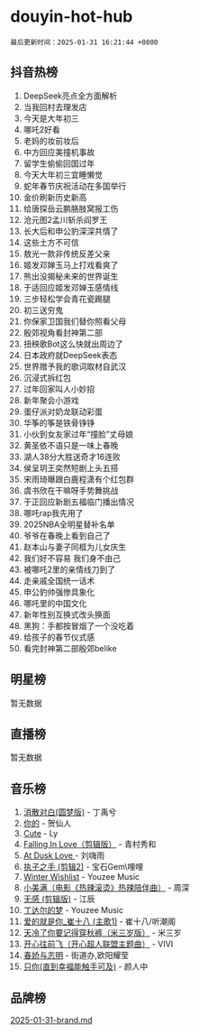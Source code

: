 # douyin-hot-hub

`最后更新时间：2025-01-31 16:21:44 +0800`

## 抖音热榜

1. DeepSeek亮点全方面解析
1. 当我回村去理发店
1. 今天是大年初三
1. 哪吒2好看
1. 老妈的妆前妆后
1. 中方回应美撞机事故
1. 留学生偷偷回国过年
1. 今天大年初三宜睡懒觉
1. 蛇年春节庆祝活动在多国举行
1. 金价刷新历史新高
1. 给唐探岳云鹏胳肢窝报工伤
1. 沧元图2孟川斩杀阎罗王
1. 长大后和申公豹深深共情了
1. 这些土方不可信
1. 敖光一款非传统反差父亲
1. 姬发邓婵玉马上打戏看爽了
1. 熊出没揭秘未来的世界诞生
1. 于适回应姬发邓婵玉感情线
1. 三步轻松学会青花瓷踢腿
1. 初三送穷鬼
1. 你保家卫国我们替你照看父母
1. 殷郊视角看封神第二部
1. 扭秧歌Bot这么快就出周边了
1. 日本政府就DeepSeek表态
1. 世界赠予我的歌词取材自武汉
1. 沉浸式拆红包
1. 过年回家叫人小妙招
1. 新年聚会小游戏
1. 蛋仔派对奶龙联动彩蛋
1. 华筝的筝是铁骨铮铮
1. 小伙到女友家过年“撞脸”丈母娘
1. 黄圣依不语只是一味上春晚
1. 湖人38分大胜送奇才16连败
1. 侯呈玥王奕然短剧上头五搭
1. 宋雨琦曝跟白鹿程潇有个红包群
1. 虞书欣在干嘛呀手势舞挑战
1. 于正回应新剧五福临门播出情况
1. 哪吒rap我先用了
1. 2025NBA全明星替补名单
1. 爷爷在春晚上看到自己了
1. 赵本山与妻子同框为儿女庆生
1. 我们好不容易 我们身不由己
1. 被哪吒2里的亲情线刀到了
1. 走亲戚全国统一话术
1. 申公豹帅强惨具象化
1. 哪吒里的中国文化
1. 新年性别互换式改头换面
1. 黑狗：手都按冒烟了一个没吃着
1. 给孩子的春节仪式感
1. 看完封神第二部殷郊belike

## 明星榜

暂无数据

## 直播榜

暂无数据

## 音乐榜

1. [消散对白(圆梦版)](https://sf5-hl-cdn-tos.douyinstatic.com/obj/tos-cn-ve-2774/og4jB5I5IizzoZVAAAzWgBMAsMDWoArfwBOiFs) - 丁禹兮
1. [你的](https://sf5-hl-cdn-tos.douyinstatic.com/obj/tos-cn-ve-2774/oYuIeKf42jB7sEV6B2upMdpYAgfrQWj0FeRegh) - 贺仙人
1. [Cute](https://sf5-hl-cdn-tos.douyinstatic.com/obj/tos-cn-ve-2774/o4IbIzHWKAAB4wsS5qMBRiiAlEBGTpQRNfFvuo) - Ly
1. [Falling In Love（剪辑版）](https://sf5-hl-cdn-tos.douyinstatic.com/obj/tos-cn-ve-2774/o8ajpA8zzgBPahbBIO8AcKGBLJezFCRd1wfP9f) - 青村秀和
1. [ At Dusk  Love ](https://sf5-hl-cdn-tos.douyinstatic.com/obj/tos-cn-ve-2774/o8CrpCf5CaYgI4ZrtQgMQAFEfuGqNnRSDQAPBc) - 刘嗨雨
1. [执子之手 (剪辑2)](https://sf5-hl-cdn-tos.douyinstatic.com/obj/tos-cn-ve-2774/oUoZLQjCc31XzqsBnBQUNgeKtYPBcgbFDwtfcu) - 宝石Gem\哩哩
1. [Winter Wishlist](https://sf5-hl-cdn-tos.douyinstatic.com/obj/tos-cn-ve-2774/oIIgUOeamCFCVAzxN6MFRLIBlLGpUqQxeeHrLE) - Youzee Music
1. [小美满（电影《热辣滚烫》热辣陪伴曲）](https://sf5-hl-cdn-tos.douyinstatic.com/obj/tos-cn-ve-2774/o0GAn2lSgfZIDUgtevCGDQYnFg4CwnrBaxbTZL) - 周深
1. [无感 (剪辑版)](https://sf5-hl-cdn-tos.douyinstatic.com/obj/tos-cn-ve-2774/o0eIsUzJBDlQaQFC5OFlgbMEZC1TFYBftOBn6p) - 江辰
1. [丁达尔的梦](https://sf5-hl-cdn-tos.douyinstatic.com/obj/tos-cn-ve-2774/oMU3WirUZBVQkAC9ccG5P2IQirziZM2RTInUY) - Youzee Music
1. [爱的就是你_崔十八 (主歌1)](https://sf5-hl-cdn-tos.douyinstatic.com/obj/tos-cn-ve-2774/oI5BO5DhFZ6UTcNCnZaOCBLtZ7WIMQGfgnXf5E) - 崔十八/听潮阁
1. [天冷了你要记得穿秋裤（米三岁版）](https://sf5-hl-cdn-tos.douyinstatic.com/obj/tos-cn-ve-2774/oQlIwVIDWiZ6BQilAorS7MA0AgCkQDvcZAdm1) - 米三岁
1. [开心往前飞（开心超人联盟主题曲）](https://sf5-hl-cdn-tos.douyinstatic.com/obj/tos-cn-ve-2774/9d8fb7c82cf1421fb93a9fe925275e0a) - VIVI
1. [春娇与志明](https://sf5-hl-cdn-tos.douyinstatic.com/obj/tos-cn-ve-2774/e530d8fceb7044b39707d7f9ff54add1) - 街道办,欧阳耀莹
1. [只你(直到幸福能触手可及)](https://sf5-hl-cdn-tos.douyinstatic.com/obj/tos-cn-ve-2774/o0lBkRDzFTeaVSUz3ZZSCBVtZ5DIMQGfgmEAuE) - 颜人中

## 品牌榜

[2025-01-31-brand.md](2025-01-31-brand.md)
